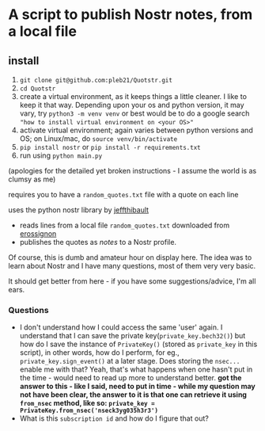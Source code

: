 # A script to publish Nostr notes, from a local file

## install
1. `git clone git@github.com:pleb21/Quotstr.git`
2. `cd Quotstr`
3. create a virtual environment, as it keeps things a little cleaner. I like to keep it that way. Depending upon your os and python version, it may vary, try `python3 -m venv venv` or best would be to do a google search `"how to install virtual environment on <your OS>"`
4. activate virtual environment; again varies between python versions and OS; on Linux/mac, do `source venv/bin/activate`
5. `pip install nostr` or `pip install -r requirements.txt`
6. run using `python main.py`

(apologies for the detailed yet broken instructions - I assume the world is as clumsy as me)

requires you to have a `random_quotes.txt` file with a quote on each line

uses the python nostr library by [jeffthibault](https://github.com/jeffthibault/python-nostr)

- reads lines from a local file `random_quotes.txt` downloaded from [erossignon](https://github.com/erossignon/qod4outlook/blob/master/quotes.txt)
- publishes the quotes as _notes_ to a Nostr profile.

Of course, this is dumb and amateur hour on display here. The idea was to learn about Nostr and I have many questions, most of them very very basic.

It should get better from here - if you have some suggestions/advice, I'm all ears.


### Questions

- I don't understand how I could access the same 'user' again. I understand that I can save the private key(`private_key.bech32()`) but how do I save the instance of `PrivateKey()` (stored as `private_key` in this script), in other words, how do I perform, for eg., `private_key.sign_event()` at a later stage. Does storing the `nsec...` enable me with that? Yeah, that's what happens when one hasn't put in the time - would need to read up more to understand better. __got the answer to this - like I said, need to put in time - while my question may not have been clear, the answer to it is that one can retrieve it using `from_nsec` method, like so: `private_key = PrivateKey.from_nsec('nseck3yg035h3r3')`__
- What is this `subscription id` and how do I figure that out?
